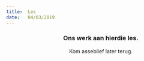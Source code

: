 ```yaml
---
title:  Les
date:   04/03/2019
---
```


### <center>Ons werk aan hierdie les.</center>
<center>Kom asseblief later terug.</center>